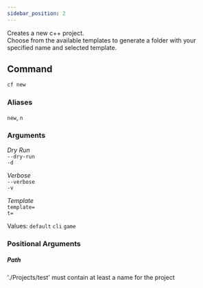 ```yaml
---
sidebar_position: 2
---
```


Creates a new c++ project.  
Choose from the available templates to generate a folder with your specified name and selected template.

## Command

```bash
cf new
```

### Aliases

`new`, `n`

### Arguments

_Dry Run_  
`--dry-run`  
`-d`

_Verbose_  
`--verbose`  
`-v`

_Template_  
`template=`  
`t=`

Values: `default` `cli` `game`

### Positional Arguments

##### Path

'./Projects/test'
must contain at least a name for the project
